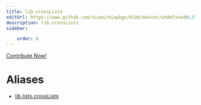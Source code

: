 ```yaml
---
title: lib.crossLists
editUrl: https://www.github.com/nixos/nixpkgs/blob/master/undefined#L1042C6
description: lib.crossLists
sidebar:

    order: 8
---
```


<a href="https://www.github.com/nixos/nixpkgs/blob/master/undefined#L1042C6">Contribute Now!</a>


# Aliases

- [lib.lists.crossLists](/nix-doc-comments/reference/lib/lists/lib-lists-crosslists)



